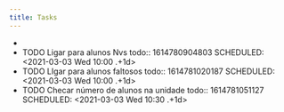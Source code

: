 ```yaml
---
title: Tasks
---
```


-
- TODO Ligar para alunos Nvs 
  todo:: 1614780904803
  SCHEDULED: <2021-03-03 Wed 10:00 .+1d>
- TODO LIgar para alunos faltosos 
  todo:: 1614781020187
  SCHEDULED: <2021-03-03 Wed 10:00 .+1d>
- TODO Checar número de alunos na unidade 
  todo:: 1614781051127
  SCHEDULED: <2021-03-03 Wed 10:30 .+1d>